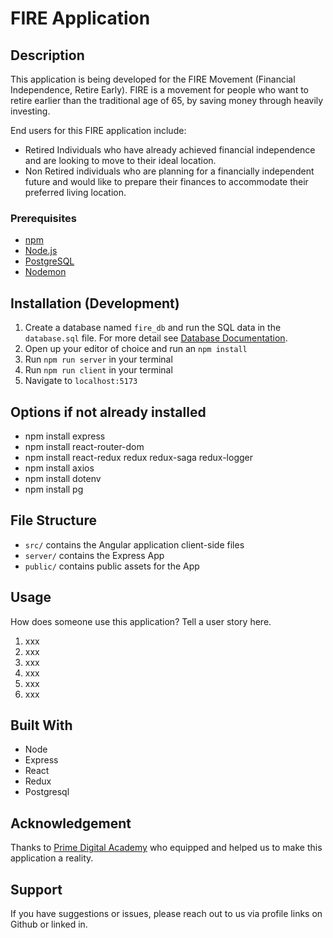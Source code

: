 # FIRE Application

## Description

This application is being developed for the FIRE Movement (Financial Independence, Retire Early). FIRE is a movement for people who want to retire earlier than the traditional age of 65, by saving money through heavily investing.

End users for this FIRE application include:

- Retired Individuals who have already achieved financial independence and are looking to move to their ideal location.
- Non Retired individuals who are planning for a financially independent future and would like to prepare their finances to accommodate their preferred living location.

### Prerequisites

- [npm](https://www.npmjs.com)
- [Node.js](https://nodejs.org/en/)
- [PostgreSQL](https://www.postgresql.org)
- [Nodemon](https://nodemon.io)

## Installation (Development)

1. Create a database named `fire_db` and run the SQL data in the `database.sql` file. For more detail see [Database Documentation](./database/Database.md).
2. Open up your editor of choice and run an `npm install`
3. Run `npm run server` in your terminal
4. Run `npm run client` in your terminal
5. Navigate to `localhost:5173`

## Options if not already installed

- npm install express
- npm install react-router-dom
- npm install react-redux redux redux-saga redux-logger
- npm install axios
- npm install dotenv
- npm install pg

## File Structure

- `src/` contains the Angular application client-side files
- `server/` contains the Express App
- `public/` contains public assets for the App

## Usage

How does someone use this application? Tell a user story here.

1. xxx
2. xxx
3. xxx
4. xxx
5. xxx
6. xxx

## Built With

- Node
- Express
- React
- Redux
- Postgresql

## Acknowledgement

Thanks to [Prime Digital Academy](www.primeacademy.io) who equipped and helped us to make this application a reality.

## Support

If you have suggestions or issues, please reach out to us via profile links on Github or linked in.
